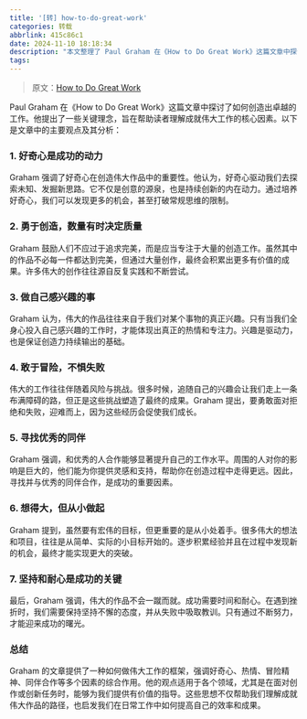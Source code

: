 ```yaml
---
title: '[转] how-to-do-great-work'
categories: 转载
abbrlink: 415c86c1
date: 2024-11-10 18:18:34
description: "本文整理了 Paul Graham 在《How to Do Great Work》这篇文章中探讨了如何创造出卓越的工作。他提出了一些关键理念，旨在帮助读者理解成就伟大工作的核心因素。"
tags:
---
```


> 原文：[How to Do Great Work](https://paulgraham.com/greatwork.html)

Paul Graham 在《How to Do Great Work》这篇文章中探讨了如何创造出卓越的工作。他提出了一些关键理念，旨在帮助读者理解成就伟大工作的核心因素。以下是文章中的主要观点及其分析：

### 1. **好奇心是成功的动力**
Graham 强调了好奇心在创造伟大作品中的重要性。他认为，好奇心驱动我们去探索未知、发掘新思路。它不仅是创意的源泉，也是持续创新的内在动力。通过培养好奇心，我们可以发现更多的机会，甚至打破常规思维的限制。

### 2. **勇于创造，数量有时决定质量**
Graham 鼓励人们不应过于追求完美，而是应当专注于大量的创造工作。虽然其中的作品不必每一件都达到完美，但通过大量创作，最终会积累出更多有价值的成果。许多伟大的创作往往源自反复实践和不断尝试。

### 3. **做自己感兴趣的事**
Graham 认为，伟大的作品往往来自于我们对某个事物的真正兴趣。只有当我们全身心投入自己感兴趣的工作时，才能体现出真正的热情和专注力。兴趣是驱动力，也是保证创造力持续输出的基础。

### 4. **敢于冒险，不惧失败**
伟大的工作往往伴随着风险与挑战。很多时候，追随自己的兴趣会让我们走上一条布满障碍的路，但正是这些挑战塑造了最终的成果。Graham 提出，要勇敢面对拒绝和失败，迎难而上，因为这些经历会促使我们成长。

### 5. **寻找优秀的同伴**
Graham 强调，和优秀的人合作能够显著提升自己的工作水平。周围的人对你的影响是巨大的，他们能为你提供灵感和支持，帮助你在创造过程中走得更远。因此，寻找并与优秀的同伴合作，是成功的重要因素。

### 6. **想得大，但从小做起**
Graham 提到，虽然要有宏伟的目标，但更重要的是从小处着手。很多伟大的想法和项目，往往是从简单、实际的小目标开始的。逐步积累经验并且在过程中发现新的机会，最终才能实现更大的突破。

### 7. **坚持和耐心是成功的关键**
最后，Graham 强调，伟大的作品不会一蹴而就。成功需要时间和耐心。在遇到挫折时，我们需要保持坚持不懈的态度，并从失败中吸取教训。只有通过不断努力，才能迎来成功的曙光。

### **总结**
Graham 的文章提供了一种如何做伟大工作的框架，强调好奇心、热情、冒险精神、同伴合作等多个因素的综合作用。他的观点适用于各个领域，尤其是在面对创作或创新任务时，能够为我们提供有价值的指导。这些思想不仅帮助我们理解成就伟大作品的路径，也启发我们在日常工作中如何提高自己的效率和成果。

